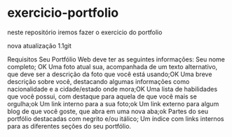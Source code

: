 # exercicio-portfolio
neste repositório iremos fazer o exercicio do portfolio

nova atualização 1.1git 

Requisitos
Seu Portfólio Web deve ter as seguintes informações:
Seu nome completo; OK
Uma foto atual sua, acompanhada de um texto alternativo, que deve ser a descrição da foto que você está usando;OK
Uma breve descrição sobre você, destacando algumas informações como nacionalidade e a cidade/estado onde mora;OK
Uma lista de habilidades que você possui, com destaque para aquela de que você mais se orgulha;ok
Um link interno para a sua foto;ok
Um link externo para algum blog de que você goste, que abra em uma nova aba;ok
Partes do seu portfólio destacadas com negrito e/ou itálico;
Um índice com links internos para as diferentes seções do seu portfólio.

